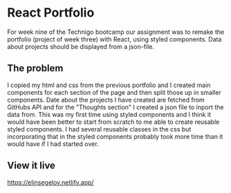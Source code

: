 # React Portfolio
For week nine of the Technigo bootcamp our assignment was to remake the portfolio (project of week three) with React, using styled components. Data about projects should be displayed from a json-file.

## The problem
I copied my html and css from the previous portfolio and I created main components for each section of the page and then split those up in smaller components. Date about the projects I have created are fetched from GitHubs API and for the "Thoughts section" I created a json file to inport the data from. This was my first time using styled components and I think it would have been better to start from scratch to me able to create reusable styled components. I had several reusable classes in the css but incorporating that in the styled components probably took more time than it would have if I had started over.

## View it live
https://elinsegelov.netlify.app/
